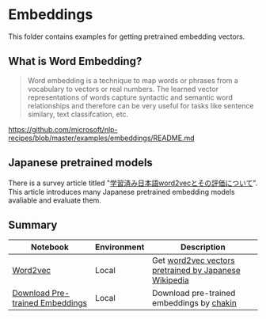 # Embeddings

This folder contains examples for getting pretrained embedding vectors.

## What is Word Embedding?

>Word embedding is a technique to map words or phrases from a vocabulary to vectors or real numbers.
>The learned vector representations of words capture  syntactic and semantic word relationships and therefore can be very useful for  tasks like sentence similary, text classifcation, etc.

https://github.com/microsoft/nlp-recipes/blob/master/examples/embeddings/README.md

## Japanese pretrained models

There is a survey article titled "[学習済み日本語word2vecとその評価について](https://blog.hoxo-m.com/entry/2020/02/20/090000)". This article introduces many Japanese pretrained embedding models avaliable and evaluate them.

## Summary

|Notebook|Environment|Description| 
|---|---|---|
|[Word2vec](get_word2vec.py)|Local| Get [word2vec vectors pretrained by Japanese Wikipedia](https://qiita.com/Hironsan/items/513b9f93752ecee9e670) |
|[Download Pre-trained Embeddings](download_embeddings.py)|Local| Download pre-trained embeddings by [chakin](https://github.com/chakki-works/chakin) |
